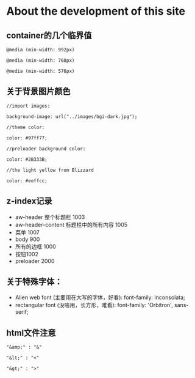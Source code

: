 # About the development of this site

## container的几个临界值

  `@media (min-width: 992px)`

  `@media (min-width: 768px)`

  `@media (min-width: 576px)`

## 关于背景图片颜色
  `//import images:`
  
  `background-image: url("../images/bgi-dark.jpg");`

  `//theme color:`
  
  `color: #97ff77;`

  `//preloader background color:`

  `color: #2B333B;`
  
  `//the light yellow from Blizzard`
  
  `color: #eeffcc;`

## z-index记录
* aw-header 整个标题栏 1003
* aw-header-content 标题栏中的所有内容 1005
* 菜单 1007
* body 900
* 所有的边框 1000
* 按钮1002
* preloader 2000

## 关于特殊字体：
* Alien web font (主要用在大写的字体，好看): font-family: Inconsolata;
* rectangular font (没啥用，长方形，难看): font-family: 'Orbitron', sans-serif;

## html文件注意
  `"&amp;" : "&"`
  
  `"&lt;" : "<"`
  
  `"&gt;" : ">"`
